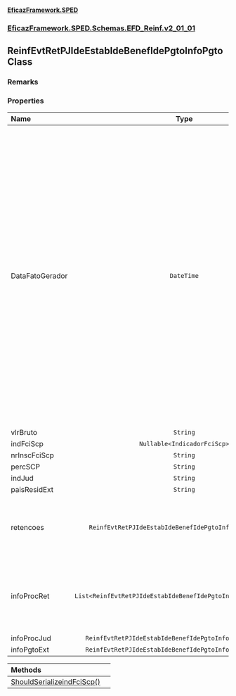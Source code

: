 #### [EficazFramework.SPED](EficazFrameworkSPED.md 'EficazFramework SPED')
### [EficazFramework.SPED.Schemas.EFD_Reinf.v2_01_01](EficazFramework.SPED.Schemas.EFD_Reinf.v2_01_01.md 'EficazFramework.SPED.Schemas.EFD_Reinf.v2_01_01')

## ReinfEvtRetPJIdeEstabIdeBenefIdePgtoInfoPgto Class

### Remarks
### Properties

| Name | Type | |
| :--- | :---: | :--- |
| DataFatoGerador | `DateTime` | Informar a data do fato gerador, ou, em caso de fato não tributável mas de             informação obrigatória conforme legislação vigente, a data do pagamento ou            crédito, no formato AAAA-MM-DD. <br/><br/><b>Validação:</b> A data informada deve estar compreendida no período de apuração            ao qual se refere o arquivo, conforme informado em(perApur}, no formato            AAAA-MM-DD. |
| vlrBruto | `String` |  |
| indFciScp | `Nullable<IndicadorFciScp>` |  |
| nrInscFciScp | `String` |  |
| percSCP | `String` |  |
| indJud | `String` |  |
| paisResidExt | `String` |  |
| retencoes | `ReinfEvtRetPJIdeEstabIdeBenefIdePgtoInfoPgtoRetencoes` | Informações relativas a retenções na fonte e respectivas bases de cálculo. |
| infoProcRet | `List<ReinfEvtRetPJIdeEstabIdeBenefIdePgtoInfoPgtoInfoProcRet>` | Informações de processos relacionados a não retenção de tributos ou a depósitos judiciais. |
| infoProcJud | `ReinfEvtRetPJIdeEstabIdeBenefIdePgtoInfoPgtoInfoProcJud` |  |
| infoPgtoExt | `ReinfEvtRetPJIdeEstabIdeBenefIdePgtoInfoPgtoInfoPgtoExt` |  |

| Methods | |
| :--- | :--- |
| [ShouldSerializeindFciScp()](EficazFramework.SPED.Schemas.EFD_Reinf.v2_01_01/ReinfEvtRetPJIdeEstabIdeBenefIdePgtoInfoPgto/ShouldSerializeindFciScp().md 'EficazFramework.SPED.Schemas.EFD_Reinf.v2_01_01.ReinfEvtRetPJIdeEstabIdeBenefIdePgtoInfoPgto.ShouldSerializeindFciScp()') | |
